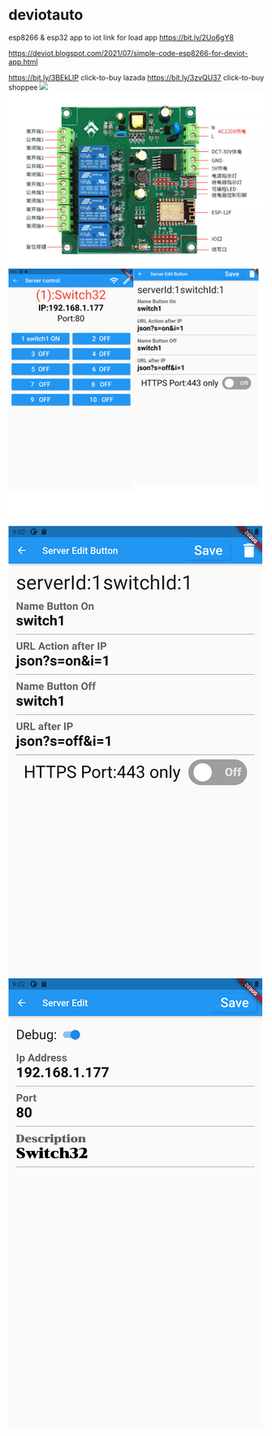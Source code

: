 # deviotauto
esp8266 &amp; esp32 app to iot
link for load app https://bit.ly/2Uo6gY8 

https://deviot.blogspot.com/2021/07/simple-code-esp8266-for-deviot-app.html

https://bit.ly/3BEkLIP  click-to-buy lazada 
https://bit.ly/3zvQU37  click-to-buy shoppee
![](https://raw.githubusercontent.com/danger21th/deviotauto/main/image/Screenshot_1627313472.png|width=100)
![](https://raw.githubusercontent.com/danger21th/deviotauto/main/esp12e-f/6f61ecf572e78c540086ea0cf93f5f3d.png_2200x2200q80.jpg)
![](https://github.com/danger21th/deviotauto/blob/main/image/screen.png?raw=true)
![](https://github.com/danger21th/deviotauto/blob/main/image/Screenshot_1624083183.png?raw=true)
![](https://github.com/danger21th/deviotauto/blob/main/image/Screenshot_1624083281.png?raw=true)
